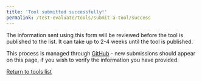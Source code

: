 ```yaml
---
title: 'Tool submitted successfully!'
permalink: /test-evaluate/tools/submit-a-tool/success
---
```


The information sent using this form will be reviewed before the tool is published to the list. It can take up to 2-4 weeks until the tool is published.

This process is managed through [GitHub](https://github.com/w3c/wai-evaluation-tools-list/pulls) - new submissions should appear on this page, if you wish to verify the information you have provided.

[Return to tools list](/list-of-evaluation-tools/)